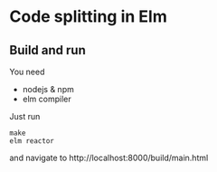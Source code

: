 # Code splitting in Elm

## Build and run

You need
- nodejs & npm
- elm compiler

Just run
```
make
elm reactor
```
and navigate to http://localhost:8000/build/main.html
